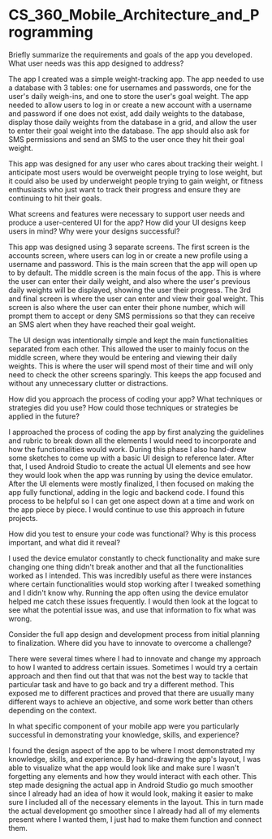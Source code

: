# CS_360_Mobile_Architecture_and_Programming


Briefly summarize the requirements and goals of the app you developed. What user needs was this app designed to address?

  The app I created was a simple weight-tracking app. The app needed to use a database with 3 tables: one for usernames and passwords, one for the user's daily weigh-ins, and one to store the user's goal weight. The app needed to allow users to log in or create a new account with a username and password if one does not exist, add daily weights to the database, display those daily weights from the database in a grid, and allow the user to enter their goal weight into the database. The app should also ask for SMS permissions and send an SMS to the user once they hit their goal weight.

  This app was designed for any user who cares about tracking their weight. I anticipate most users would be overweight people trying to lose weight, but it could also be used by underweight people trying to gain weight, or fitness enthusiasts who just want to track their progress and ensure they are continuing to hit their goals.

What screens and features were necessary to support user needs and produce a user-centered UI for the app? How did your UI designs keep users in mind? Why were your designs successful?

  This app was designed using 3 separate screens. The first screen is the accounts screen, where users can log in or create a new profile using a username and password. This is the main screen that the app will open up to by default. The middle screen is the main focus of the app. This is where the user can enter their daily weight, and also where the user's previous daily weights will be displayed, showing the user their progress. The 3rd and final screen is where the user can enter and view their goal weight. This screen is also where the user can enter their phone number, which will prompt them to accept or deny SMS permissions so that they can receive an SMS alert when they have reached their goal weight.

  The UI design was intentionally simple and kept the main functionalities separated from each other. This allowed the user to mainly focus on the middle screen, where they would be entering and viewing their daily weights. This is where the user will spend most of their time and will only need to check the other screens sparingly. This keeps the app focused and without any unnecessary clutter or distractions.

How did you approach the process of coding your app? What techniques or strategies did you use? How could those techniques or strategies be applied in the future?

  I approached the process of coding the app by first analyzing the guidelines and rubric to break down all the elements I would need to incorporate and how the functionalities would work. During this phase I also hand-drew some sketches to come up with a basic UI design to reference later. After that, I used Android Studio to create the actual UI elements and see how they would look when the app was running by using the device emulator. After the UI elements were mostly finalized, I then focused on making the app fully functional, adding in the logic and backend code. I found this process to be helpful so I can get one aspect down at a time and work on the app piece by piece. I would continue to use this approach in future projects.

How did you test to ensure your code was functional? Why is this process important, and what did it reveal?

  I used the device emulator constantly to check functionality and make sure changing one thing didn't break another and that all the functionalities worked as I intended. This was incredibly useful as there were instances where certain functionalities would stop working after I tweaked something and I didn't know why. Running the app often using the device emulator helped me catch these issues frequently. I would then look at the logcat to see what the potential issue was, and use that information to fix what was wrong.

Consider the full app design and development process from initial planning to finalization. Where did you have to innovate to overcome a challenge?

  There were several times where I had to innovate and change my approach to how I wanted to address certain issues. Sometimes I would try a certain approach and then find out that that was not the best way to tackle that particular task and have to go back and try a different method. This exposed me to different practices and proved that there are usually many different ways to achieve an objective, and some work better than others depending on the context.

In what specific component of your mobile app were you particularly successful in demonstrating your knowledge, skills, and experience?

  I found the design aspect of the app to be where I most demonstrated my knowledge, skills, and experience. By hand-drawing the app's layout, I was able to visualize what the app would look like and make sure I wasn't forgetting any elements and how they would interact with each other. This step made designing the actual app in Android Studio go much smoother since I already had an idea of how it would look, making it easier to make sure I included all of the necessary elements in the layout. This in turn made the actual development go smoother since I already had all of my elements present where I wanted them, I just had to make them function and connect them.
